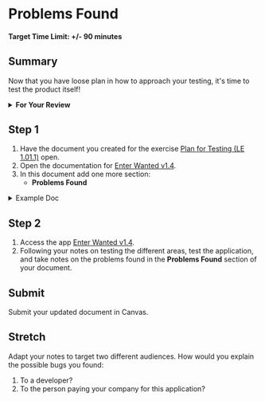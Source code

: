 # Problems Found

#### Target Time Limit: +/- 90 minutes

## Summary

Now that you have loose plan in how to approach your testing, it's time to test
the product itself!

<details> <summary> <strong> For Your Review </strong> </summary>

If you're feeling uncertain on where to start in this project, look over the
following:

- Skills Practice:
  - [Hands on Testing](./sp1.01.1.md)
  - [Document Review](./sp1.01.2.md)
  - [Exploratory Testing](./sp1.01.3.md)

</details>

## Step 1

1. Have the document you created for the exercise
   [Plan for Testing (LE 1.01.1)](./le1.01.1.md) open.
1. Open the documentation for
   [Enter Wanted v1.4](https://devmountain-qa.github.io/enter-wanted/1.4_README.html).
1. In this document add one more section:
   - **Problems Found**

<details> <summary> Example Doc </summary>

```
- Questions
1. How do I...?
2. Why would a user...?
3. Where should...?

- Testing
* (Some area)
    * I would test this area by doing x, y, and then z.
* (Some other area)
    * This I'd test the same, except a instead of x.
* etc...

- Problems Found

```

</details>

## Step 2

1. Access the app
   [Enter Wanted v1.4](https://devmountain-qa.github.io/enter-wanted/1.4_Assignment/index.html).
1. Following your notes on testing the different areas, test the application,
   and take notes on the problems found in the **Problems Found** section of
   your document.

## Submit

Submit your updated document in Canvas.

## Stretch

Adapt your notes to target two different audiences. How would you explain the
possible bugs you found:

1. To a developer?
1. To the person paying your company for this application?
